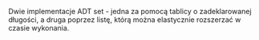  Dwie implementacje ADT set - jedna za pomocą tablicy o zadeklarowanej długości, a druga poprzez listę, którą można elastycznie rozszerzać w czasie wykonania. 